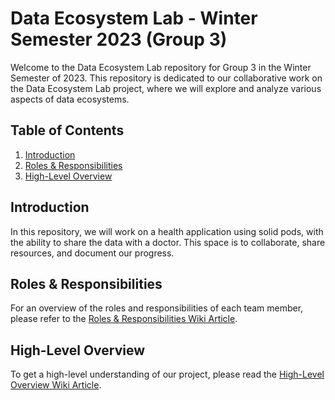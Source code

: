 
# Data Ecosystem Lab - Winter Semester 2023 (Group 3)

Welcome to the Data Ecosystem Lab repository for Group 3 in the Winter Semester of 2023. This repository is dedicated to our collaborative work on the Data Ecosystem Lab project, where we will explore and analyze various aspects of data ecosystems.

## Table of Contents
1. [Introduction](#introduction)
2. [Roles & Responsibilities](#roles-responsibilities)
3. [High-Level Overview](#high-level-overview)


## Introduction
In this repository, we will work on a health application using solid pods, with the ability to share the data with a doctor. This space is to collaborate, share resources, and document our progress.

## Roles & Responsibilities
For an overview of the roles and responsibilities of each team member, please refer to the [Roles & Responsibilities Wiki Article](https://git.rwth-aachen.de/dsma/teaching/deco-lab-ws23/group-3/group3/-/wikis/Roles-and-Responsibilities).

## High-Level Overview
To get a high-level understanding of our project, please read the [High-Level Overview Wiki Article](https://git.rwth-aachen.de/dsma/teaching/deco-lab-ws23/group-3/group3/-/wikis/High-level-description).